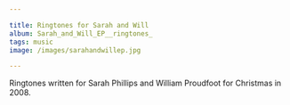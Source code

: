 ```yaml
---

title: Ringtones for Sarah and Will
album: Sarah_and_Will_EP__ringtones_
tags: music
image: /images/sarahandwillep.jpg

---
```


Ringtones written for Sarah Phillips and William Proudfoot for Christmas in 2008.

